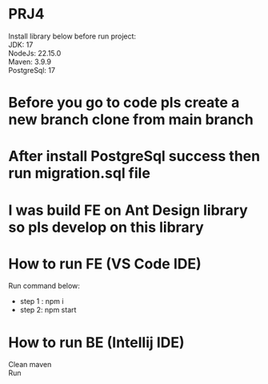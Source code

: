 # PRJ4
Install library below before run project:  
JDK: 17  
NodeJs: 22.15.0  
Maven: 3.9.9  
PostgreSql: 17  
# Before you go to code pls create a new branch clone from main branch
# After install PostgreSql success then run migration.sql file
# I was build FE on Ant Design library so pls develop on this library  
# How to run FE (VS Code IDE)
Run command below:  
- step 1 : npm i  
- step 2: npm start  
# How to run BE (Intellij IDE)
Clean maven  
Run  
